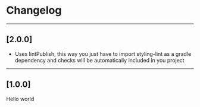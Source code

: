 # Changelog
---

## [2.0.0]

- Uses lintPublish, this way you just have to import styling-lint as a gradle dependency and checks will be automatically included in you project
---

## [1.0.0]

Hello world